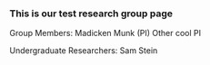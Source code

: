 ### This is our test research group page

Group Members:
Madicken Munk (PI) 
Other cool PI

Undergraduate Researchers:
Sam Stein
